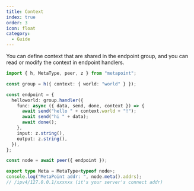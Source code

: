 ```yaml
---
title: Context
index: true
order: 3
icon: float
category:
  - Guide
---
```


You can define context that are shared in the endpoint group, and you can read
or modify the context in endpoint handlers.

```ts {3,8}
import { h, MetaType, peer, z } from "metapoint";

const group = h({ context: { world: "world" } });

const endpoint = {
  helloworld: group.handler({
    func: async ({ data, send, done, context }) => {
      await send("hello " + context.world + "!");
      await send("hi " + data);
      await done();
    },
    input: z.string(),
    output: z.string(),
  }),
};

const node = await peer({ endpoint });

export type Meta = MetaType<typeof node>;
console.log("MetaPoint addr: ", node.meta().addrs);
// /ipv4/127.0.0.1/xxxxxx (it's your server's connect addr)
```
